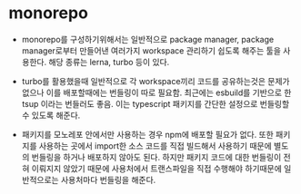 # monorepo

- monorepo를 구성하기위해서는 일반적으로 package manager, package manager로부터 만들어낸 여러가지 workspace 관리하기 쉽도록 해주는 툴을 사용한다. 해당 종류는 lerna, turbo 등이 있다.

- turbo를 활용했을때 일반적으로 각 workspace끼리 코드를 공유하는것은 문제가 없으나 이를 배포할때에는 번들링이 따로 필요함. 최근에는 esbuild를 기반으로 한 tsup 이라는 번들러도 좋음. 이는 typescript 패키지를 간단한 설정으로 번들링할 수 있도록 해준다.

- 패키지를 모노레포 안에서만 사용하는 경우 npm에 배포할 필요가 없다. 또한 패키지를 사용하는 곳에서 import한 소스 코드를 직접 빌드해서 사용하기 때문에 별도의 번들링을 하거나 배포하지 않아도 된다. 하지만 패키지 코드에 대한 번들링이 전혀 이뤄지지 않았기 때문에 사용처에서 트랜스파일을 직접 수행해야 하기때문에 일반적으로는 사용처마다 번들링을 해준다.
